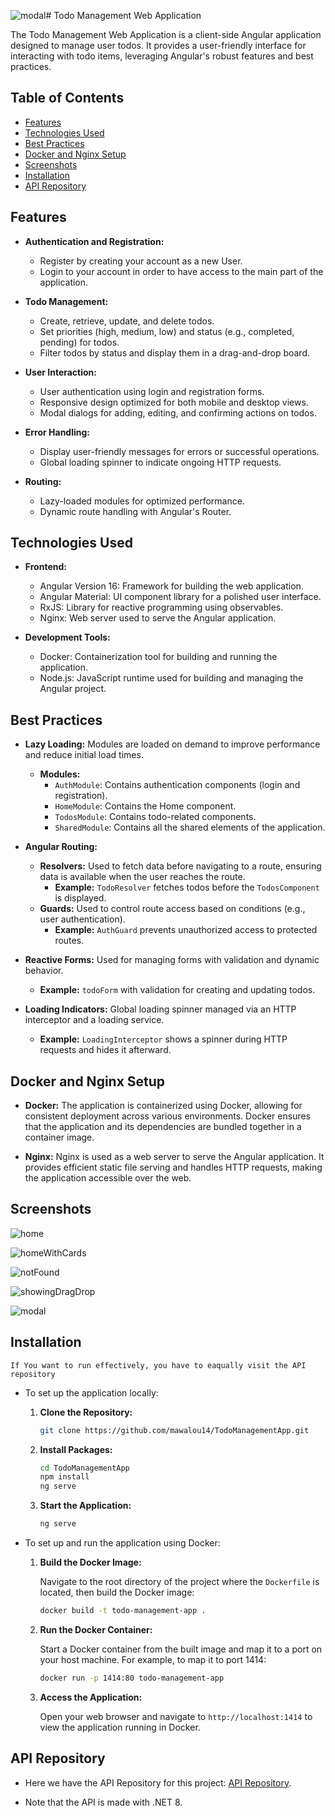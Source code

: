 ![modal](https://github.com/user-attachments/assets/c64779f0-389a-4c3c-99f8-5ea8b8c5a342)# Todo Management Web Application

The Todo Management Web Application is a client-side Angular application designed to manage user todos. It provides a user-friendly interface for interacting with todo items, leveraging Angular's robust features and best practices.

## Table of Contents

- [Features](#features)
- [Technologies Used](#technologies-used)
- [Best Practices](#best-practices)
- [Docker and Nginx Setup](#docker-and-nginx-setup)
- [Screenshots](#screenshots)
- [Installation](#installation)
- [API Repository](#api-repository)


## Features

- **Authentication and Registration:**

  - Register by creating your account as a new User.
  - Login to your account in order to have access to the main part of the application.

- **Todo Management:**

  - Create, retrieve, update, and delete todos.
  - Set priorities (high, medium, low) and status (e.g., completed, pending) for todos.
  - Filter todos by status and display them in a drag-and-drop board.

- **User Interaction:**

  - User authentication using login and registration forms.
  - Responsive design optimized for both mobile and desktop views.
  - Modal dialogs for adding, editing, and confirming actions on todos.

- **Error Handling:**

  - Display user-friendly messages for errors or successful operations.
  - Global loading spinner to indicate ongoing HTTP requests.

- **Routing:**
  - Lazy-loaded modules for optimized performance.
  - Dynamic route handling with Angular's Router.

## Technologies Used

- **Frontend:**

  - Angular Version 16: Framework for building the web application.
  - Angular Material: UI component library for a polished user interface.
  - RxJS: Library for reactive programming using observables.
  - Nginx: Web server used to serve the Angular application.

- **Development Tools:**
  - Docker: Containerization tool for building and running the application.
  - Node.js: JavaScript runtime used for building and managing the Angular project.

## Best Practices

- **Lazy Loading:** Modules are loaded on demand to improve performance and reduce initial load times.

  - **Modules:**
    - `AuthModule`: Contains authentication components (login and registration).
    - `HomeModule`: Contains the Home component.
    - `TodosModule`: Contains todo-related components.
    - `SharedModule`: Contains all the shared elements of the application.

- **Angular Routing:**

  - **Resolvers:** Used to fetch data before navigating to a route, ensuring data is available when the user reaches the route.
    - **Example:** `TodoResolver` fetches todos before the `TodosComponent` is displayed.
  - **Guards:** Used to control route access based on conditions (e.g., user authentication).
    - **Example:** `AuthGuard` prevents unauthorized access to protected routes.

- **Reactive Forms:** Used for managing forms with validation and dynamic behavior.

  - **Example:** `todoForm` with validation for creating and updating todos.

- **Loading Indicators:** Global loading spinner managed via an HTTP interceptor and a loading service.
  - **Example:** `LoadingInterceptor` shows a spinner during HTTP requests and hides it afterward.

## Docker and Nginx Setup

- **Docker:** The application is containerized using Docker, allowing for consistent deployment across various environments. Docker ensures that the application and its dependencies are bundled together in a container image.

- **Nginx:** Nginx is used as a web server to serve the Angular application. It provides efficient static file serving and handles HTTP requests, making the application accessible over the web.

## Screenshots
![home](https://github.com/user-attachments/assets/89f13f35-9dea-444c-ae2d-a2d2362afd5b)

![homeWithCards](https://github.com/user-attachments/assets/6dfc8a66-e9ce-4b19-8964-1d467de9e280)

![notFound](https://github.com/user-attachments/assets/3b6ee30d-3b77-4cf7-9de1-e86274050eda)

![showingDragDrop](https://github.com/user-attachments/assets/1c48cdb0-8003-4574-b92b-9d4212db1337)

![modal](https://github.com/user-attachments/assets/e2165383-0edc-4232-84c5-6d5823aff4bc)


## Installation

`If You want to run effectively, you have to eaqually visit the API repository`

- To set up the application locally:

  1. **Clone the Repository:**

     ```bash
     git clone https://github.com/mawalou14/TodoManagementApp.git
     ```

  2. **Install Packages:**

     ```bash
     cd TodoManagementApp
     npm install
     ng serve
     ```

  3. **Start the Application:**
     ```bash
     ng serve
     ```

- To set up and run the application using Docker:

  1. **Build the Docker Image:**

     Navigate to the root directory of the project where the `Dockerfile` is located, then build the Docker image:

     ```bash
     docker build -t todo-management-app .
     ```

  2. **Run the Docker Container:**

     Start a Docker container from the built image and map it to a port on your host machine. For example, to map it to port 1414:

     ```bash
     docker run -p 1414:80 todo-management-app
     ```

  3. **Access the Application:**

     Open your web browser and navigate to `http://localhost:1414` to view the application running in Docker.

## API Repository

- Here we have the API Repository for this project: [API Repository](https://github.com/mawalou14/TodoManagementApi.git).

- Note that the API is made with .NET 8.

